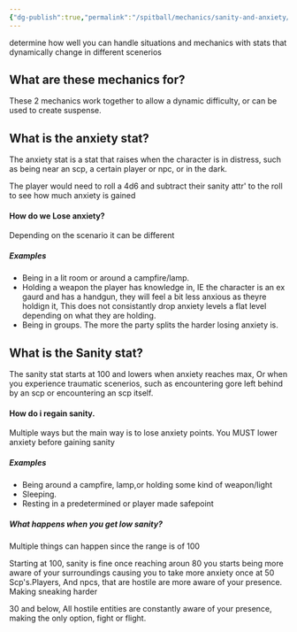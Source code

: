 ```yaml
---
{"dg-publish":true,"permalink":"/spitball/mechanics/sanity-and-anxiety/"}
---
```


determine how well you can handle situations and mechanics with stats that dynamically change in different scenerios

## What are these mechanics for?
These 2 mechanics work together to allow a dynamic difficulty, or can be used to create suspense.


## What is the anxiety stat?
The anxiety stat is a stat that raises when the character is in distress, such as being near an scp, a certain player or npc, or in the dark.

The player would need to roll a 4d6 and subtract their sanity attr' to the roll to see how much anxiety is gained 

#### How do we Lose anxiety?
Depending on the scenario it can be different

##### Examples
 -  Being in a lit room or around a campfire/lamp.
 - Holding a weapon the player has knowledge in, IE the character is an ex gaurd and has a handgun, they will feel a bit less anxious as theyre holdign it, This does not consistantly drop anxiety levels a flat level depending on what they are holding.
-  Being in groups. The more the party splits the harder losing anxiety is.

## What is the Sanity stat?
The sanity stat starts at 100  and lowers when anxiety reaches max, Or when you experience traumatic scenerios, such as encountering gore left behind by an scp or encountering an scp itself.

#### How do i regain sanity.
Multiple ways but the main way is to lose anxiety points. You MUST lower anxiety before gaining sanity

##### Examples
- Being around a campfire, lamp,or holding some kind of weapon/light 
- Sleeping.
- Resting in a predetermined or player made safepoint
##### What happens when you get low sanity?
Multiple things can happen since the range is of 100

Starting at 100, sanity is fine
once reaching aroun 80 you starts being more aware of your surroundings causing you to take more anxiety
once at 50 Scp's.Players, And npcs, that are hostile are more aware of your presence. Making sneaking harder

30 and below, All hostile entities are constantly aware of your presence, making the only option, fight or flight.
